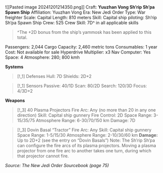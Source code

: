 ![[Pasted image 20241201214350.png]]
Craft: **Yuuzhan Vong Sh’rip Sh’pa Spawn Ship**
Affiliation: Yuuzhan Vong
Era: New Jedi Order
Type: War freighter
Scale: Capital
Length: 810 meters
Skill: Capital ship piloting: Sh’rip Sh’pa Spawn Ship
Crew: 525
Crew Skill: 7D^ in all applicable skills
> ^The +2D bonus from the ship’s yammosk has been applied to this total.

Passengers: 2,044
Cargo Capacity: 2,460 metric tons
Consumables: 1 year
Cost: Not available for sale
Hyperdrive Multiplier: x3
Nav Computer: Yes
Space: 4
Atmosphere: 280; 800 kmh

**Systems**
> [!_1] Defenses
> Hull: 7D
> Shields: 2D+2

> [!_1] Sensors
> Passive: 40/1D
> Scan: 80/2D
> Search: 120/3D
> Focus: 4/3D+2

**Weapons**
> [!_3] 40 Plasma Projectors
> Fire Arc: Any (no more than 20 in any one direction)
> Skill: Capital ship gunnery
> Fire Control: 2D
> Space Range: 3-15/35/75
> Atmosphere Range: 6-30/70/150 km
> Damage: 7D

> [!_3] Dovin Basal “Tractor”
> Fire Arc: Any
> Skill: Capital ship gunnery
> Space Range: 1-5/15/30
> Atmosphere Range: 2-10/30/60 km
> **Damage:** Up to 2D+2 (see the entry on “Dovin Basals”) Note: The Sh’rip Sh’pa can configure the fire arcs of its plasma projectors. Moving a plasma projector from one fire arc to another takes one turn, during which that projector cannot fire.


*Source: The New Jedi Order Sourcebook (page 75)*
